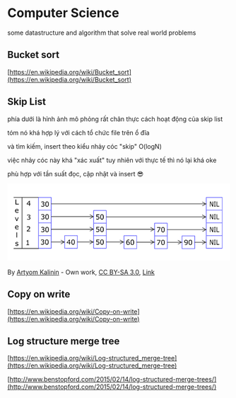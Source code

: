 # Computer Science

some datastructure and algorithm that solve real world problems

## Bucket sort

[https://en.wikipedia.org/wiki/Bucket_sort](https://en.wikipedia.org/wiki/Bucket_sort)

## Skip List

phía dưới là hỉnh ảnh mô phỏng rất chân thực cách hoạt động của skip list

tóm nó khá hợp lý với cách tổ chức file trên ổ đĩa

và tìm kiếm, insert theo kiểu nhảy cóc "skip" O(logN)

việc nhảy cóc này khá "xác xuất" tuy nhiên với thực tế thì nó lại khá oke

phù hợp với tần suất đọc, cập nhật và insert 😎

![Skip_list_add_element-en.gif](./img/Skip_list_add_element-en.gif)

By [Artyom Kalinin]("https://commons.wikimedia.org/wiki/User:Artyom_Kalinin") - Own work, [CC BY-SA 3.0]("https://creativecommons.org/licenses/by-sa/3.0"), [Link](https://commons.wikimedia.org/w/index.php?curid=30222103)

## Copy on write

[https://en.wikipedia.org/wiki/Copy-on-write](https://en.wikipedia.org/wiki/Copy-on-write)

## Log structure merge tree

[https://en.wikipedia.org/wiki/Log-structured_merge-tree](https://en.wikipedia.org/wiki/Log-structured_merge-tree)

[http://www.benstopford.com/2015/02/14/log-structured-merge-trees/](http://www.benstopford.com/2015/02/14/log-structured-merge-trees/)
